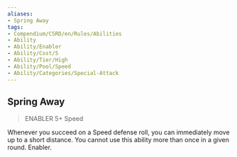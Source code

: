 ```yaml
---
aliases:
- Spring Away
tags:
- Compendium/CSRD/en/Rules/Abilities
- Ability
- Ability/Enabler
- Ability/Cost/5
- Ability/Tier/High
- Ability/Pool/Speed
- Ability/Categories/Special-Attack
---
```


  
## Spring Away  
>ENABLER 5+  Speed  
  
Whenever you succeed on a Speed defense roll, you can immediately move up to a short distance. You cannot use this ability more than once in a given round. Enabler.